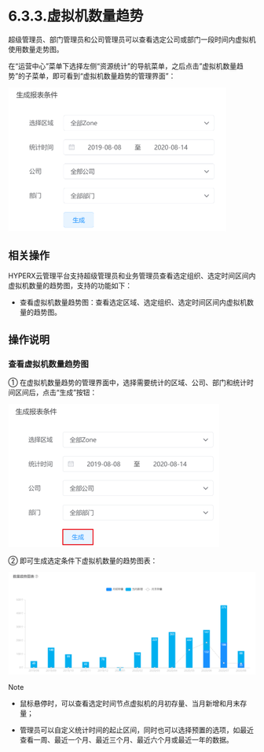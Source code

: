 # 6.3.3.虚拟机数量趋势

超级管理员、部门管理员和公司管理员可以查看选定公司或部门一段时间内虚拟机使用数量走势图。

在“运营中心”菜单下选择左侧“资源统计”的导航菜单，之后点击”虚拟机数量趋势”的子菜单，即可看到“虚拟机数量趋势的管理界面”：

<img src="vm_trend.assets/image-20210127113107283.png" alt="image-20210127113107283" style="zoom:50%;" />

## 相关操作

HYPERX云管理平台支持超级管理员和业务管理员查看选定组织、选定时间区间内虚拟机数量的趋势图，支持的功能如下：

- 查看虚拟机数量趋势图：查看选定区域、选定组织、选定时间区间内虚拟机数量的趋势图。


## 操作说明

### 查看虚拟机数量趋势图

① 在虚拟机数量趋势的管理界面中，选择需要统计的区域、公司、部门和统计时间区间后，点击“生成”按钮：

<img src="vm_trend.assets/image-20210127113054116.png" alt="image-20210127113054116" style="zoom:50%;" />

② 即可生成选定条件下虚拟机数量的趋势图表：

![image-20210127113124654](vm_trend.assets/image-20210127113124654.png)

> [!NOTE]
>
> - 鼠标悬停时，可以查看选定时间节点虚拟机的月初存量、当月新增和月末存量；
>
> - 管理员可以自定义统计时间的起止区间，同时也可以选择预置的选项，如最近查看一周、最近一个月、最近三个月、最近六个月或最近一年的数据。

